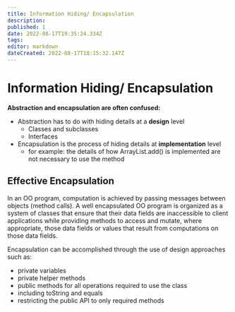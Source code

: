 ```yaml
---
title: Information Hiding/ Encapsulation
description: 
published: 1
date: 2022-08-17T19:35:24.334Z
tags: 
editor: markdown
dateCreated: 2022-08-17T18:15:32.147Z
---
```



# Information Hiding/ Encapsulation

**Abstraction and encapsulation are often confused:**

- Abstraction has to do with hiding details at a **design** level  
    - Classes and subclasses
    - Interfaces
- Encapsulation is the process of hiding details at  **implementation** level 
    - for example: the details of how ArrayList.add() is implemented are not necessary to use the method


## Effective Encapsulation
In an OO program, computation is achieved by passing messages between objects (method calls). A well encapsulated OO program is organized as a system of classes that ensure that their data fields are inaccessible to client applications while providing methods to access and mutate, where appropriate, those data fields or values that result from computations on those data fields.

Encapsulation can be accomplished through the use of design approaches such as: 
   - private variables
   - private helper methods
   - public methods for all operations required to use the class
   - including toString and equals
   - restricting the public API to only required methods
   
